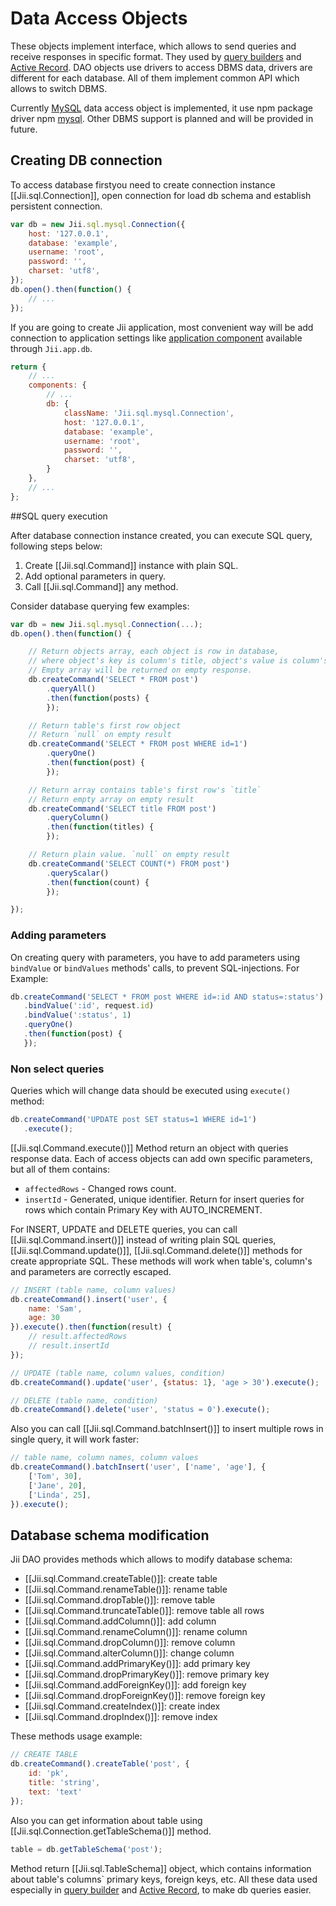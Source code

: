 Data Access Objects
=======================
These objects implement interface, which allows to send queries and receive responses in specific format. They used by [query builders](db-query-builder) and [Active Record](db-active-record).
DAO objects use drivers to access DBMS data, drivers are different for each database. All of them implement common API which allows to switch DBMS.

Currently [MySQL](http://www.mysql.com/) data access object is implemented, it use npm package driver npm [mysql](https://www.npmjs.com/package/mysql). Other DBMS support is planned and will be provided in future.

## Creating DB connection <span id="creating-db-connections"></span>

To access database firstyou need to create connection instance [[Jii.sql.Connection]], open connection for load db schema and establish persistent connection.

```js
var db = new Jii.sql.mysql.Connection({
    host: '127.0.0.1',
    database: 'example',
    username: 'root',
    password: '',
    charset: 'utf8',
});
db.open().then(function() {
    // ...
});
```
If you are going to create Jii application, most convenient way will be add connection to application settings like [application component](structure-application-components) available through `Jii.app.db`.

```js
return {
    // ...
    components: {
        // ...
        db: {
            className: 'Jii.sql.mysql.Connection',
            host: '127.0.0.1',
            database: 'example',
            username: 'root',
            password: '',
            charset: 'utf8',
        }
    },
    // ...
};
```

##SQL query execution <span id="executing-sql-queries"></span>

After database connection instance created, you can execute SQL query, following steps below:
1. Create [[Jii.sql.Command]] instance with plain SQL.
2. Add optional parameters in query.
3. Call [[Jii.sql.Command]] any method.

Consider database querying few examples:

```js
var db = new Jii.sql.mysql.Connection(...);
db.open().then(function() {

    // Return objects array, each object is row in database,
    // where object's key is column's title, object's value is column's value
    // Empty array will be returned on empty response.
    db.createCommand('SELECT * FROM post')
        .queryAll()
        .then(function(posts) {
        });

    // Return table's first row object
    // Return `null` on empty result
    db.createCommand('SELECT * FROM post WHERE id=1')
        .queryOne()
        .then(function(post) {
        });

    // Return array contains table's first row's `title`
    // Return empty array on empty result
    db.createCommand('SELECT title FROM post')
        .queryColumn()
        .then(function(titles) {
        });

    // Return plain value. `null` on empty result
    db.createCommand('SELECT COUNT(*) FROM post')
        .queryScalar()
        .then(function(count) {
        });

});
```

### Adding parameters <span id="binding-parameters"></span>

On creating query with parameters, you have to add parameters using `bindValue` or `bindValues` methods' calls, to prevent SQL-injections. For Example:

```js
db.createCommand('SELECT * FROM post WHERE id=:id AND status=:status')
   .bindValue(':id', request.id)
   .bindValue(':status', 1)
   .queryOne()
   .then(function(post) {
   });
```

### Non select queries <span id="non-select-queries"></span>

Queries which will change data should be executed using `execute()` method:

```js
db.createCommand('UPDATE post SET status=1 WHERE id=1')
   .execute();
```

[[Jii.sql.Command.execute()]] Method return an object with queries response data. Each of access objects can add own specific parameters, but all of them contains:
* `affectedRows` - Changed rows count.
* `insertId` - Generated, unique identifier. Return for insert queries for rows which contain Primary Key with AUTO_INCREMENT.

For INSERT, UPDATE and DELETE queries, you can call [[Jii.sql.Command.insert()]] instead of writing plain SQL queries, [[Jii.sql.Command.update()]], [[Jii.sql.Command.delete()]] methods for create
appropriate SQL. These methods will work when table's, column's and parameters are correctly escaped.

```js
// INSERT (table name, column values)
db.createCommand().insert('user', {
    name: 'Sam',
    age: 30
}).execute().then(function(result) {
    // result.affectedRows
    // result.insertId
});

// UPDATE (table name, column values, condition)
db.createCommand().update('user', {status: 1}, 'age > 30').execute();

// DELETE (table name, condition)
db.createCommand().delete('user', 'status = 0').execute();
```

Also you can call [[Jii.sql.Command.batchInsert()]] to insert multiple rows in single query, it will work faster:

```js
// table name, column names, column values
db.createCommand().batchInsert('user', ['name', 'age'], {
    ['Tom', 30],
    ['Jane', 20],
    ['Linda', 25],
}).execute();
```

## Database schema modification <span id="database-schema"></span>

Jii DAO provides methods which allows to modify database schema:

* [[Jii.sql.Command.createTable()]]: create table
* [[Jii.sql.Command.renameTable()]]: rename table
* [[Jii.sql.Command.dropTable()]]: remove table
* [[Jii.sql.Command.truncateTable()]]: remove table all rows
* [[Jii.sql.Command.addColumn()]]: add column
* [[Jii.sql.Command.renameColumn()]]: rename column
* [[Jii.sql.Command.dropColumn()]]: remove column
* [[Jii.sql.Command.alterColumn()]]: change column
* [[Jii.sql.Command.addPrimaryKey()]]: add primary key
* [[Jii.sql.Command.dropPrimaryKey()]]: remove primary key
* [[Jii.sql.Command.addForeignKey()]]: add foreign key
* [[Jii.sql.Command.dropForeignKey()]]: remove foreign key
* [[Jii.sql.Command.createIndex()]]: create index
* [[Jii.sql.Command.dropIndex()]]: remove index

These methods usage example:

```js
// CREATE TABLE
db.createCommand().createTable('post', {
    id: 'pk',
    title: 'string',
    text: 'text'
});
```
Also you can get information about table using [[Jii.sql.Connection.getTableSchema()]] method.

```js
table = db.getTableSchema('post');
```

Method return [[Jii.sql.TableSchema]] object, which contains information about table's columns` primary keys, foreign keys, etc.
All these data used especially in [query builder](db-query-builder) and [Active Record](db-active-record), to make db queries easier.
